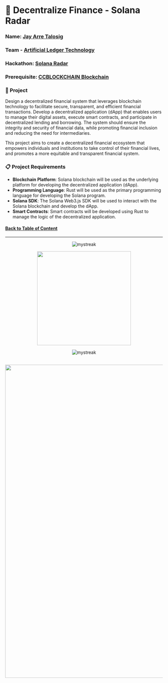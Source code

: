 # 💫 Decentralize Finance - Solana Radar

### Name: [Jay Arre Talosig](https://github.com/flexycode)
### Team - [Artificial Ledger Technology](https://github.com/Artificial-Ledger-Technology)
### Hackathon: [Solana Radar](https://www.colosseum.org/radar)         
### Prerequisite: [CCBLOCKCHAIN Blockchain](https://github.com/flexycode/CCBLOCKCHAIN)

### 💎 Project 
Design a decentralized financial system that leverages blockchain technology to facilitate secure, transparent, and efficient financial transactions. Develop a decentralized application (dApp) that enables users to manage their digital assets, execute smart contracts, and participate in decentralized lending and borrowing. The system should ensure the integrity and security of financial data, while promoting financial inclusion and reducing the need for intermediaries.

This project aims to create a decentralized financial ecosystem that empowers individuals and institutions to take control of their financial lives, and promotes a more equitable and transparent financial system.

### 📋 Project Requirements
 
*  **Blockchain Platform**: Solana blockchain will be used as the underlying platform for developing the decentralized application (dApp).
*  **Programming Language**: Rust will be used as the primary programming language for developing the Solana program.
*  **Solana SDK**: The Solana Web3.js SDK will be used to interact with the Solana blockchain and develop the dApp.
*  **Smart Contracts**: Smart contracts will be developed using Rust to manage the logic of the decentralized application.
  
<!-- 
- Will do this tommorow
- We need to understand the Protocol of Solana
- Will explore some protocol on this
- Will commit after I wake up
- Need to finalize this area for this upcoming October
- Read the documentation in Solana Radar
- Develop a design for Decentralized Finance
- Continue local development
- Add CI/CD for the entire codebase
- Add Changelogs 
- Final run for this hackathon
- Final submission
-->

<!-- Introduction Pannel button link, it will redirect to the top -->
#### [Back to Table of Content](#-overview)

<!-- End point line insert Thanks for visiting enjoy your day, feel free to modify this  -->
---
<p align="center">
<img src="https://readme-typing-svg.demolab.com/?lines=Thanks+For+Visiting+Enjoy+Your+Day+~!;" alt="mystreak"/>
</p>

<!-- Genshin Impact -->
<div align="center">
<img src="https://media.giphy.com/media/qr4CNpxIL6wwNUYZsL/giphy.gif?cid=ecf05e47iqq0k4rx0kv1fb3w4hl8dja3ouiqzx4vz1665i6b&ep=v1_stickers_search&rid=giphy.gif&ct=s" width="300">
</div>

<!-- End point line insert Comeback again next time, feel free to modify this  -->
<p align="center">
<img src="https://readme-typing-svg.demolab.com/?lines=💎💎Come+Back+Again+next+time💎💎" alt="mystreak"/>
</p>

</p>
    
<br>
<!-- End point insert background effect line of sight color red -->
<img src="https://user-images.githubusercontent.com/74038190/212284100-561aa473-3905-4a80-b561-0d28506553ee.gif" width="1000">

  
